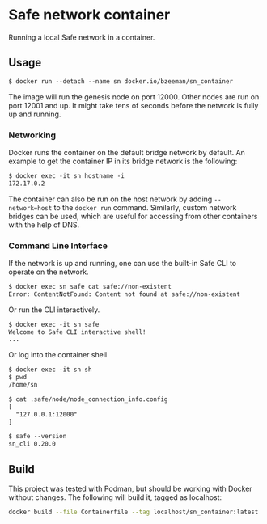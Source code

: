 # Safe network container

Running a local Safe network in a container.


## Usage

```txt
$ docker run --detach --name sn docker.io/bzeeman/sn_container
```

The image will run the genesis node on port 12000. Other nodes are run on port 12001 and up. It might take tens of seconds before the network is fully up and running.

### Networking

Docker runs the container on the default bridge network by default. An example to get the container IP in its bridge network is the following:

```txt
$ docker exec -it sn hostname -i
172.17.0.2
```

The container can also be run on the host network by adding `--network=host` to the `docker run` command. Similarly, custom network bridges can be used, which are useful for accessing from other containers with the help of DNS.

### Command Line Interface

If the network is up and running, one can use the built-in Safe CLI to operate on the network.

```txt
$ docker exec sn safe cat safe://non-existent
Error: ContentNotFound: Content not found at safe://non-existent
```

Or run the CLI interactively.

```txt
$ docker exec -it sn safe
Welcome to Safe CLI interactive shell!
...
```

Or log into the container shell 

```txt
$ docker exec -it sn sh
$ pwd
/home/sn

$ cat .safe/node/node_connection_info.config
[
  "127.0.0.1:12000"
]

$ safe --version
sn_cli 0.20.0
```

## Build

This project was tested with Podman, but should be working with Docker without changes. The following will build it, tagged as localhost:

```sh
docker build --file Containerfile --tag localhost/sn_container:latest
```
